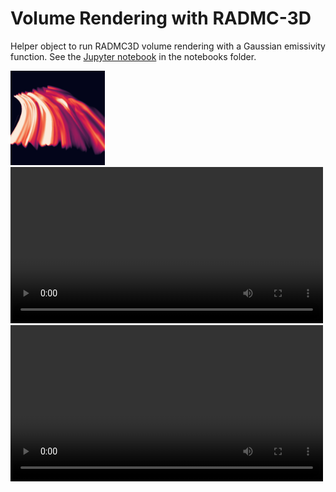 # Volume Rendering with RADMC-3D

Helper object to run RADMC3D volume rendering with a Gaussian emissivity function. See the <a href='https://github.com/birnstiel/radmc3d_volume_rendering/tree/master/notebooks/volume_rendering.ipynb'>Jupyter notebook</a> in the notebooks folder.



<img width="30%" src='https://github.com/birnstiel/radmc3d_volume_rendering/blob/master/notebooks/example.jpg'>

<video width="500" controls autoplay>
  <source src="https://raw.githubusercontent.com/birnstiel/radmc3d_volume_rendering/master/notebooks/pan.mp4" type="video/mp4">
  Your browser does not support the video tag.
</video>

<video width="500" src="https://raw.githubusercontent.com/birnstiel/radmc3d_volume_rendering/master/notebooks/pan.mp4" type="video/mp4" controls autoplay>
